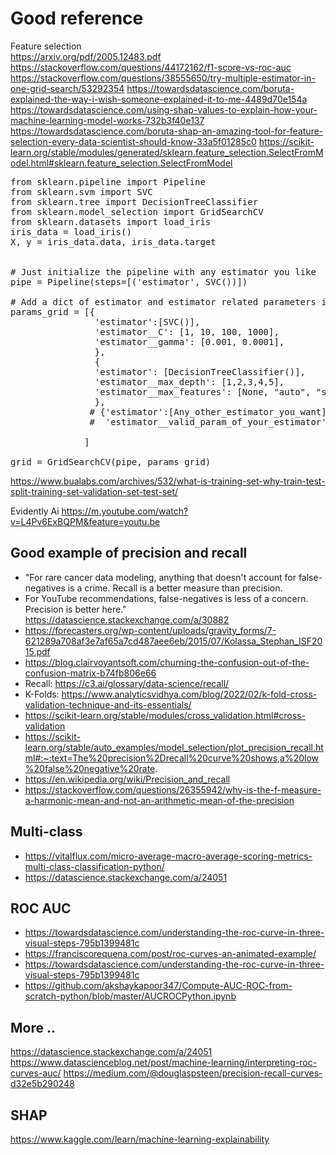 <H1> Good reference </H1>

Feature selection </br>
https://arxiv.org/pdf/2005.12483.pdf
https://stackoverflow.com/questions/44172162/f1-score-vs-roc-auc
https://stackoverflow.com/questions/38555650/try-multiple-estimator-in-one-grid-search/53292354
https://towardsdatascience.com/boruta-explained-the-way-i-wish-someone-explained-it-to-me-4489d70e154a
https://towardsdatascience.com/using-shap-values-to-explain-how-your-machine-learning-model-works-732b3f40e137
https://towardsdatascience.com/boruta-shap-an-amazing-tool-for-feature-selection-every-data-scientist-should-know-33a5f01285c0
https://scikit-learn.org/stable/modules/generated/sklearn.feature_selection.SelectFromModel.html#sklearn.feature_selection.SelectFromModel

<pre>
from sklearn.pipeline import Pipeline
from sklearn.svm import SVC
from sklearn.tree import DecisionTreeClassifier
from sklearn.model_selection import GridSearchCV
from sklearn.datasets import load_iris
iris_data = load_iris()
X, y = iris_data.data, iris_data.target


# Just initialize the pipeline with any estimator you like    
pipe = Pipeline(steps=[('estimator', SVC())])

# Add a dict of estimator and estimator related parameters in this list
params_grid = [{
                'estimator':[SVC()],
                'estimator__C': [1, 10, 100, 1000],
                'estimator__gamma': [0.001, 0.0001],
                },
                {
                'estimator': [DecisionTreeClassifier()],
                'estimator__max_depth': [1,2,3,4,5],
                'estimator__max_features': [None, "auto", "sqrt", "log2"],
                },
               # {'estimator':[Any_other_estimator_you_want],
               #  'estimator__valid_param_of_your_estimator':[valid_values]

              ]

grid = GridSearchCV(pipe, params_grid)
</pre>

https://www.bualabs.com/archives/532/what-is-training-set-why-train-test-split-training-set-validation-set-test-set/

Evidently Ai
https://m.youtube.com/watch?v=L4Pv6ExBQPM&feature=youtu.be

## Good example of precision and recall
- "For rare cancer data modeling, anything that doesn't account for false-negatives is a crime. Recall is a better measure than precision.
- For YouTube recommendations, false-negatives is less of a concern. Precision is better here." https://datascience.stackexchange.com/a/30882
- https://forecasters.org/wp-content/uploads/gravity_forms/7-621289a708af3e7af65a7cd487aee6eb/2015/07/Kolassa_Stephan_ISF2015.pdf
- https://blog.clairvoyantsoft.com/churning-the-confusion-out-of-the-confusion-matrix-b74fb806e66
- Recall: https://c3.ai/glossary/data-science/recall/
- K-Folds: https://www.analyticsvidhya.com/blog/2022/02/k-fold-cross-validation-technique-and-its-essentials/
- https://scikit-learn.org/stable/modules/cross_validation.html#cross-validation
- https://scikit-learn.org/stable/auto_examples/model_selection/plot_precision_recall.html#:~:text=The%20precision%2Drecall%20curve%20shows,a%20low%20false%20negative%20rate.
- https://en.wikipedia.org/wiki/Precision_and_recall
- https://stackoverflow.com/questions/26355942/why-is-the-f-measure-a-harmonic-mean-and-not-an-arithmetic-mean-of-the-precision

## Multi-class
- https://vitalflux.com/micro-average-macro-average-scoring-metrics-multi-class-classification-python/
- https://datascience.stackexchange.com/a/24051

## ROC AUC
- https://towardsdatascience.com/understanding-the-roc-curve-in-three-visual-steps-795b1399481c
- https://franciscorequena.com/post/roc-curves-an-animated-example/
- https://towardsdatascience.com/understanding-the-roc-curve-in-three-visual-steps-795b1399481c
- https://github.com/akshaykapoor347/Compute-AUC-ROC-from-scratch-python/blob/master/AUCROCPython.ipynb

## More ..
https://datascience.stackexchange.com/a/24051
https://www.datascienceblog.net/post/machine-learning/interpreting-roc-curves-auc/
https://medium.com/@douglaspsteen/precision-recall-curves-d32e5b290248

## SHAP
https://www.kaggle.com/learn/machine-learning-explainability
